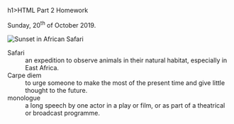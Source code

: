 h1>HTML Part 2 Homework</h1>
<p>Sunday, 20<sup>th</sup> of October 2019.</p>

<img src="https://www.tanzania-expeditions.com/wp-content/uploads/2014/05/africa-wildlife-giraffes-trees-sky-photo.jpg" alt="Sunset in African Safari">

</p>
<dl>
  <dt>Safari</dt>
  <dd>an expedition to observe animals in their natural habitat, especially in East Africa.</dd>
  <dt>Carpe diem</dt>
  <dd>to urge someone to make the most of the present time and give little thought to the future.</dd>
  <dt>monologue</dt>
  <dd>a long speech by one actor in a play or film, or as part of a theatrical or broadcast programme.</dd>
</dl>
</p>


